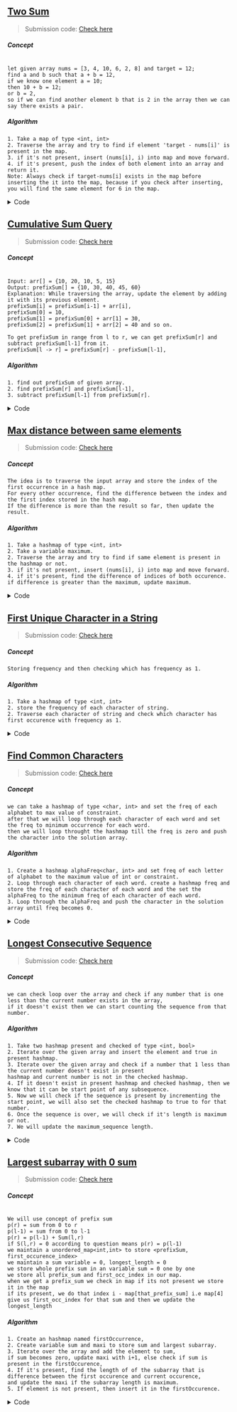 ## [Two Sum](https://leetcode.com/problems/two-sum/description/)
> Submission code: [Check here](https://leetcode.com/problems/two-sum/submissions/926969861/)

##### Concept

```

let given array nums = [3, 4, 10, 6, 2, 8] and target = 12;
find a and b such that a + b = 12,
if we know one element a = 10;
then 10 + b = 12;
or b = 2,
so if we can find another element b that is 2 in the array then we can say there exists a pair.

```

##### Algorithm

```
1. Take a map of type <int, int>
2. Traverse the array and try to find if element 'target - nums[i]' is present in the map.
3. if it's not present, insert (nums[i], i) into map and move forward.
4. if it's present, push the index of both element into an array and return it.
Note: Always check if target-nums[i] exists in the map before inserting the it into the map, because if you check after inserting, 
you will find the same element for 6 in the map.
```

<details><summary>Code</summary>

<p>

	
```C++
class Solution {
public:
    vector<int> twoSum(vector<int>& nums, int target) {
        vector<int> solution;
        unordered_map<int, int> idxMap;
        for(int i=0; i<nums.size(); i++)
        {
            int req = target - nums[i];
            if(idxMap.find(req) != idxMap.end()) {
                solution.push_back(i);
                solution.push_back(idxMap[req]);
                return solution;
            }
            idxMap[nums[i]] = i;
        }
        return {-1,-1};
    }
};
	
```
</p>
</details>
	
	
## [Cumulative Sum Query ](https://www.spoj.com/problems/CSUMQ/)
> Submission code: [Check here](https://www.spoj.com/status/CSUMQ,nsudhir/)

##### Concept

```

Input: arr[] = {10, 20, 10, 5, 15}
Output: prefixSum[] = {10, 30, 40, 45, 60}
Explanation: While traversing the array, update the element by adding it with its previous element.
prefixSum[i] = prefixSum[i-1] + arr[i],
prefixSum[0] = 10, 
prefixSum[1] = prefixSum[0] + arr[1] = 30, 
prefixSum[2] = prefixSum[1] + arr[2] = 40 and so on.
	
To get prefixSum in range from l to r, we can get prefixSum[r] and subtract prefixSum[l-1] from it.
prefixSum[l -> r] = prefixSum[r] - prefixSum[l-1],

```

##### Algorithm

```
1. find out prefixSum of given array.
2. find prefixSum[r] and prefixSum[l-1],
3. subtract prefixSum[l-1] from prefixSum[r].
```

<details><summary>Code</summary>

<p>

	
```C++
#include <bits/stdc++.h>
using namespace std;
int main() {
  int N; cin>>N;
  vector<int> nums(N);
  for(int i=0; i<N; i++) cin>>nums[i];
  int Q; cin>>Q;
  vector<int> prefixSum; // 2 1 4 6 3
  prefixSum.push_back(nums[0]);
  for(int i=1; i<N; i++) {
    prefixSum.push_back(prefixSum[i-1] + nums[i]);
  }
  while(Q--) {
    int i, j; cin>>i>>j;
    cout<< prefixSum[j] - prefixSum[i-1]<<endl;
  }
  return 0;
} 
	
```
</p>
</details>
	
## [Max distance between same elements](https://practice.geeksforgeeks.org/problems/max-distance-between-same-elements/1?utm_source=gfg&utm_medium=article&utm_campaign=bottom_sticky_on_article)
> Submission code: [Check here](https://practice.geeksforgeeks.org/problems/max-distance-between-same-elements/1?utm_source=gfg&utm_medium=article&utm_campaign=bottom_sticky_on_article)

##### Concept

```
The idea is to traverse the input array and store the index of the first occurrence in a hash map. 
For every other occurrence, find the difference between the index and the first index stored in the hash map.
If the difference is more than the result so far, then update the result.

```

##### Algorithm

```
1. Take a hashmap of type <int, int>
2. Take a variable maximum.
2. Traverse the array and try to find if same element is present in the hashmap or not.
3. if it's not present, insert (nums[i], i) into map and move forward.
4. if it's present, find the difference of indices of both occurence. if difference is greater than the maximum, update maximum.

```

<details><summary>Code</summary>

<p>

	
```C++
class Solution{
    public:
    // your task is to complete this function
    int maxDistance(int arr[], int n)
    {
        unordered_map<int,int> freq;
        int maxi = 0;
        for(int i=0; i<n; i++) {
            if(freq.find(arr[i]) != freq.end()) {
                int distance = i-freq[arr[i]];
                maxi = max(maxi, distance);
            }else freq[arr[i]] = i;
            
        }
        return maxi;
    }
};
	
```
</p>
</details>

## [First Unique Character in a String](https://leetcode.com/problems/first-unique-character-in-a-string/)
> Submission code: [Check here](https://leetcode.com/problems/first-unique-character-in-a-string/submissions/927026665/)

##### Concept

```
Storing frequency and then checking which has frequency as 1.

```

##### Algorithm

```
1. Take a hashmap of type <int, int>
2. store the frequency of each character of string.
2. Traverse each character of string and check which character has first occurence with frequency as 1.

```

<details><summary>Code</summary>

<p>

	
```C++
class Solution {
public:
    int firstUniqChar(string s) {
        int unique = -1;
        unordered_map<char, int> freq;
        for(int i=0; i<s.size(); i++) {
            freq[s[i]]++;
        }
        for(int i=0; i<s.size(); i++) {
            if(freq[s[i]]>1) {
                continue;
            }else {
                unique = i;
                return unique;
            }
        }
        return unique;
    }
};
	
```
</p>
</details>
	
## [Find Common Characters](https://leetcode.com/problems/find-common-characters/)
> Submission code: [Check here](https://leetcode.com/problems/find-common-characters/submissions/927047923/)

##### Concept

```
we can take a hashmap of type <char, int> and set the freq of each alphabet to max value of constraint. 
after that we will loop through each character of each word and set the freq to minimum occurrence for each word.
then we will loop throught the hashmap till the freq is zero and push the character into the solution array.

```

##### Algorithm

```
1. Create a hashmap alphaFreq<char, int> and set freq of each letter of alphabet to the maximum value of int or constraint.
2. Loop through each character of each word. create a hashmap freq and store the freq of each character of each word and the set the alphaFreq to the minimum freq of each character of each word.
3. Loop through the alphaFreq and push the character in the solution array until freq becomes 0.

```

<details><summary>Code</summary>

<p>

	
```C++
class Solution {
public:
    vector<string> commonChars(vector<string>& words) {
        unordered_map<char, int> alphaFreq;
        vector<string> solution;
        for(char i='a'; i<='z'; i++) {
            alphaFreq[i] = 1000;
        }
        for(auto w: words) {
            unordered_map<char, int> freq;
            for(auto ch: w) {
                freq[ch]++;
            }
            for(char c='a'; c<='z'; c++) {
                alphaFreq[c] = min(freq[c], alphaFreq[c]);
            }
        }
        for(auto alpha: alphaFreq) {
            while(alpha.second > 0) {
                string a = string(1, alpha.first);
                solution.push_back(a);
                alpha.second--;
            }
        }
        return solution;
    }
};
	
```
</p>
</details>
	

## [Longest Consecutive Sequence](https://leetcode.com/problems/longest-consecutive-sequence/)
> Submission code: [Check here](https://leetcode.com/problems/longest-consecutive-sequence/submissions/928263138/)

##### Concept

```
we can check loop over the array and check if any number that is one less than the current number exists in the array,
if it doesn't exist then we can start counting the sequence from that number.

```

##### Algorithm

```
1. Take two hashmap present and checked of type <int, bool>
2. Iterate over the given array and insert the element and true in present hashmap.
3. Iterate over the given array and check if a number that 1 less than the current number doesn't exist in present 
hashmap and current number is not in the checked hashmap.
4. If it doesn't exist in present hashmap and checked hashmap, then we know that it can be start point of any subsequence.
5. Now we will check if the sequence is present by incrementing the start point, we will also set the checked hashmap to true to for that number.
6. Once the sequence is over, we will check if it's length is maximum or not.
7. We will update the maximum_sequence length.
```

<details><summary>Code</summary>

<p>

	
```C++
class Solution {
public:
    int longestConsecutive(vector<int>& nums) {
        int longest_chain_conseq;
        unordered_map<int,bool> present;
        unordered_map<int, bool> checked;
        for(auto n: nums) {
            present[n] = true;
        }
        for(int i=0; i<nums.size(); i++) {
            if(!checked[nums[i]] && !present[nums[i]-1]) {
                int current_chain = 0;
                int start = nums[i];
                while(present[start]) {
                    current_chain++;
                    checked[start] = true;
                    start++;
                }
                longest_chain_conseq = max(longest_chain_conseq, current_chain);
            }
        }
        return longest_chain_conseq;
    }
};
	
```
</p>
</details>

## [Largest subarray with 0 sum]([https://leetcode.com/problems/longest-consecutive-sequence/](https://practice.geeksforgeeks.org/problems/largest-subarray-with-0-sum/1?utm_source=gfg&utm_medium=article&utm_campaign=bottom_sticky_on_article))
> Submission code: [Check here]([https://leetcode.com/problems/longest-consecutive-sequence/submissions/928263138/](https://practice.geeksforgeeks.org/problems/largest-subarray-with-0-sum/1?utm_source=gfg&utm_medium=article&utm_campaign=bottom_sticky_on_article))

##### Concept

```

We will use concept of prefix sum
p(r) = sum from 0 to r
p(l-1) = sum from 0 to l-1
p(r) = p(l-1) + Sum(l,r)
if S(l,r) = 0 according to question means p(r) = p(l-1)
we maintain a unordered_map<int,int> to store <prefixSum, first_occurence_index>
we maintain a sum variable = 0, longest_length = 0
we store whole prefix sum in an variable sum = 0 one by one
we store all prefix_sum and first_occ_index in our map.
when we get a prefix_sum we check in map if its not present we store it in the map
if its present, we do that index i - map[that_prefix_sum] i.e map[4] give us first_occ_index for that sum and then we update the longest_length

```

##### Algorithm

```
1. Create an hashmap named firstOccurrence,
2. Create variable sum and maxi to store sum and largest subarray.
3. Iterate over the array and add the element to sum, 
if sum becomes zero, update maxi with i+1, else check if sum is present in the firstOccurence,
4. If it's present, find the length of of the subarray that is difference between the first occurence and current occurence,
and update the maxi if the subarray length is maximum.
5. If element is not present, then insert it in the firstOccurence.
```

<details><summary>Code</summary>

<p>

	
```C++
class Solution{
    public:
    int maxLen(vector<int>&A, int n)
    {   
        // Your code here
        
        unordered_map<int, int> firstOccurence;
        int sum=0;
        int maxi = 0;
        for(int i=0; i<A.size(); i++) {
            sum+= A[i];
            if(sum == 0) maxi = i+1;
            else {
                if(firstOccurence.find(sum) != firstOccurence.end()) {
                    int len = i-firstOccurence[sum];
                    maxi = max(maxi, len);
                }else firstOccurence[sum] = i;
            }
            
        }
        return maxi;
        
        
        
    }
};

	
```
</p>
</details>
	


